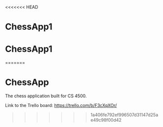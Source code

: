 <<<<<<< HEAD
# ChessApp1
# ChessApp1
=======
# ChessApp
The chess application built for CS 4500.

Link to the Trello board: https://trello.com/b/F3cXqXOr/
>>>>>>> 1a406fe792ef996507d31147d25ae49c98f00d42

